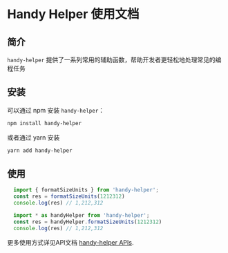
# Handy Helper 使用文档

## 简介

`handy-helper` 提供了一系列常用的辅助函数，帮助开发者更轻松地处理常见的编程任务

## 安装

可以通过 npm 安装 `handy-helper`：

```bash
npm install handy-helper
```

或者通过 yarn 安装

```bash
yarn add handy-helper
```

## 使用

```javascript
  import { formatSizeUnits } from 'handy-helper';
  const res = formatSizeUnits(1212312)
  console.log(res) // 1,212,312

  import * as handyHelper from 'handy-helper';
  const res = handyHelper.formatSizeUnits(1212312)
  console.log(res) // 1,212,312
```

更多使用方式详见API文档 [handy-helper APIs](http://129.211.164.125:8888).
